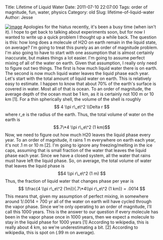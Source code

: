 Title: Lifetime of Liquid Water
Date: 2011-07-10 22:07:00
Tags: order of magnitude, fun, water, physics
Category: old
Slug: lifetime-of-liquid-water
Author: Jesse


[![image](http://3.bp.blogspot.com/-fyjvPBm_INs/ThpaZFszL5I/AAAAAAAAAFw/6sJBTUj905c/s320/water_drop.jpg)](http://3.bp.blogspot.com/-fyjvPBm_INs/ThpaZFszL5I/AAAAAAAAAFw/6sJBTUj905c/s1600/water_drop.jpg)
Apologies for the hiatus recently, it's been a busy time (when isn't
it). I hope to get back to talking about experiments soon, but for now I
wanted to write up a quick problem I thought up a while back. The
question is this: how long does a molecule of H2O on earth remain in the
liquid state, on average? I'm going to treat this purely as an order of
magnitude problem. I'm also going to have to start with one assumption
that is almost certainly inaccurate, but makes things a lot easier. I'm
going to assume perfect mixing of all of the water on earth. Given that
assumption, I really only need to figure out two things. The first is
how much liquid water there is on earth. The second is now much liquid
water leaves the liquid phase each year. Let's start with the total
amount of liquid water on earth. This is relatively easy to estimate. I
happen to know that about 70% of the earth's surface is covered in
water. Most all of that is ocean. To an order of magnitude, the average
depth of the ocean must be 1 km, as it is certainly not 100 m or 10 km
[1]. For a thin spherically shell, the volume of the shell is roughly $$
4 \\pi r\_e\^2 \\Delta r $$ where r\_e is the radius of the earth. Thus,
the total volume of water on the earth is $$.7\*4 \\pi r\_e\^2 (1 km)$$
Now, we need to figure out how much H20 leaves the liquid phase every
year. To an order of magnitude, it rains 1 m everywhere on earth each
year, it's not .1 m or 10 m [2]. I'm going to ignore any
freezing/melting in the ice caps, assuming that is small fraction of the
water that leaves the liquid phase each year. Since we have a closed
system, all the water that rains must have left the liquid phase. So, on
average, the total volume of water that leaves the liquid phase is $$4
\\pi r\_e\^2 (1 m) $$ Thus, the fraction of liquid water that changes
phase per year is $$ \\frac{4 \\pi r\_e\^2 (1m)}{.7\*4\\pi r\_e\^2 (1
km)} = .0014 $$ This means that, given my assumption of perfect mixing,
in somewhere around 1/.0014 = 700 yr all of the water on earth will have
cycled through the vapor phase. Since we're only operating to an order
of magnitude, I'll call this 1000 years. This is the answer to our
question if every molecule has been in the vapor phase once in 1000
years, then we expect a molecule to stay in the liquid phase for 1000
years [1] According to wikipedia, this is really about 4 km, so we're
underestimating a bit. [2] According to wikipedia, this is spot on (.99
m on average).
